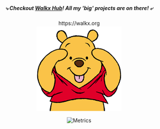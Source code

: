 <br>
<div align=center>
<h5>⤷ Checkout <a href="https://github.com/walkxhub">Walkx Hub</a>! All my 'big' projects are on there! ⤶</h5>
https://walkx.org
<br>
<a href="https://github.com/walkxhub"><img src="/winnie.png"></a>

 
![Metrics](https://github.com/WalkxCode/WalkxCode/blob/master/github-metrics.svg)
<br>
</div>
